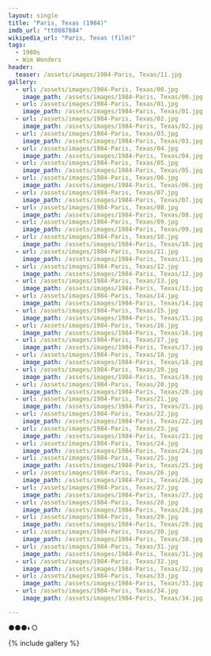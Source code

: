 ```yaml
---
layout: single
title: "Paris, Texas (1984)"
imdb_url: "tt0087884"
wikipedia_url: "Paris, Texas (film)"
tags:
  - 1980s 
  - Wim Wenders
header:
  teaser: /assets/images/1984-Paris, Texas/11.jpg
gallery:
  - url: /assets/images/1984-Paris, Texas/00.jpg
    image_path: /assets/images/1984-Paris, Texas/00.jpg  
  - url: /assets/images/1984-Paris, Texas/01.jpg
    image_path: /assets/images/1984-Paris, Texas/01.jpg
  - url: /assets/images/1984-Paris, Texas/02.jpg
    image_path: /assets/images/1984-Paris, Texas/02.jpg
  - url: /assets/images/1984-Paris, Texas/03.jpg
    image_path: /assets/images/1984-Paris, Texas/03.jpg
  - url: /assets/images/1984-Paris, Texas/04.jpg
    image_path: /assets/images/1984-Paris, Texas/04.jpg
  - url: /assets/images/1984-Paris, Texas/05.jpg
    image_path: /assets/images/1984-Paris, Texas/05.jpg
  - url: /assets/images/1984-Paris, Texas/06.jpg
    image_path: /assets/images/1984-Paris, Texas/06.jpg
  - url: /assets/images/1984-Paris, Texas/07.jpg
    image_path: /assets/images/1984-Paris, Texas/07.jpg
  - url: /assets/images/1984-Paris, Texas/08.jpg
    image_path: /assets/images/1984-Paris, Texas/08.jpg
  - url: /assets/images/1984-Paris, Texas/09.jpg
    image_path: /assets/images/1984-Paris, Texas/09.jpg
  - url: /assets/images/1984-Paris, Texas/10.jpg
    image_path: /assets/images/1984-Paris, Texas/10.jpg
  - url: /assets/images/1984-Paris, Texas/11.jpg
    image_path: /assets/images/1984-Paris, Texas/11.jpg
  - url: /assets/images/1984-Paris, Texas/12.jpg
    image_path: /assets/images/1984-Paris, Texas/12.jpg
  - url: /assets/images/1984-Paris, Texas/13.jpg
    image_path: /assets/images/1984-Paris, Texas/13.jpg
  - url: /assets/images/1984-Paris, Texas/14.jpg
    image_path: /assets/images/1984-Paris, Texas/14.jpg
  - url: /assets/images/1984-Paris, Texas/15.jpg
    image_path: /assets/images/1984-Paris, Texas/15.jpg
  - url: /assets/images/1984-Paris, Texas/16.jpg
    image_path: /assets/images/1984-Paris, Texas/16.jpg
  - url: /assets/images/1984-Paris, Texas/17.jpg
    image_path: /assets/images/1984-Paris, Texas/17.jpg
  - url: /assets/images/1984-Paris, Texas/18.jpg
    image_path: /assets/images/1984-Paris, Texas/18.jpg
  - url: /assets/images/1984-Paris, Texas/19.jpg
    image_path: /assets/images/1984-Paris, Texas/19.jpg
  - url: /assets/images/1984-Paris, Texas/20.jpg
    image_path: /assets/images/1984-Paris, Texas/20.jpg
  - url: /assets/images/1984-Paris, Texas/21.jpg
    image_path: /assets/images/1984-Paris, Texas/21.jpg
  - url: /assets/images/1984-Paris, Texas/22.jpg
    image_path: /assets/images/1984-Paris, Texas/22.jpg
  - url: /assets/images/1984-Paris, Texas/23.jpg
    image_path: /assets/images/1984-Paris, Texas/23.jpg
  - url: /assets/images/1984-Paris, Texas/24.jpg
    image_path: /assets/images/1984-Paris, Texas/24.jpg
  - url: /assets/images/1984-Paris, Texas/25.jpg
    image_path: /assets/images/1984-Paris, Texas/25.jpg
  - url: /assets/images/1984-Paris, Texas/26.jpg
    image_path: /assets/images/1984-Paris, Texas/26.jpg
  - url: /assets/images/1984-Paris, Texas/27.jpg
    image_path: /assets/images/1984-Paris, Texas/27.jpg
  - url: /assets/images/1984-Paris, Texas/28.jpg
    image_path: /assets/images/1984-Paris, Texas/28.jpg
  - url: /assets/images/1984-Paris, Texas/29.jpg
    image_path: /assets/images/1984-Paris, Texas/29.jpg
  - url: /assets/images/1984-Paris, Texas/30.jpg
    image_path: /assets/images/1984-Paris, Texas/30.jpg
  - url: /assets/images/1984-Paris, Texas/31.jpg
    image_path: /assets/images/1984-Paris, Texas/31.jpg
  - url: /assets/images/1984-Paris, Texas/32.jpg
    image_path: /assets/images/1984-Paris, Texas/32.jpg
  - url: /assets/images/1984-Paris, Texas/33.jpg
    image_path: /assets/images/1984-Paris, Texas/33.jpg
  - url: /assets/images/1984-Paris, Texas/34.jpg
    image_path: /assets/images/1984-Paris, Texas/34.jpg

---
```

●●●◐○

{% include gallery %}
